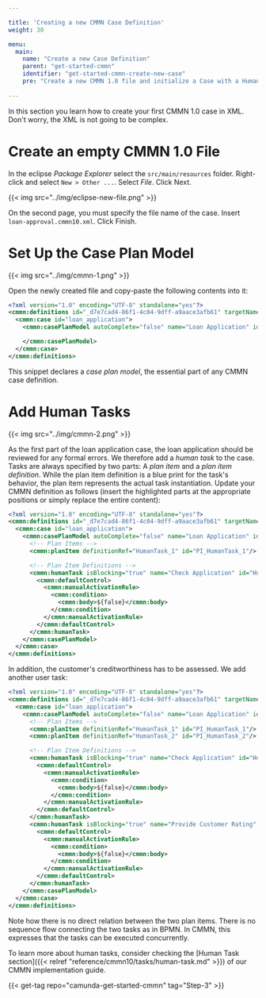 ```yaml
---

title: 'Creating a new CMMN Case Definition'
weight: 30

menu:
  main:
    name: "Create a new Case Definition"
    parent: "get-started-cmmn"
    identifier: "get-started-cmmn-create-new-case"
    pre: "Create a new CMMN 1.0 file and initialize a Case with a Human Task."
    
---
```


In this section you learn how to create your first CMMN 1.0 case in XML. Don't worry, the XML is not going to be complex.

# Create an empty CMMN 1.0 File
  
In the eclipse *Package Explorer* select the `src/main/resources` folder. Right-click and select `New > Other ...`. Select *File*. Click Next.

{{< img src="../img/eclipse-new-file.png" >}}
    
On the second page, you must specify the file name of the case. Insert `loan-approval.cmmn10.xml`. Click Finish.
      
# Set Up the Case Plan Model

{{< img src="../img/cmmn-1.png" >}}

Open the newly created file and copy-paste the following contents into it:

```xml
<?xml version="1.0" encoding="UTF-8" standalone="yes"?>
<cmmn:definitions id="_d7e7cad4-86f1-4c04-9dff-a9aace3afb61" targetNamespace="http://cmmn.org" xmlns:cmmn="http://www.omg.org/spec/CMMN/20131201/MODEL" xmlns:xsi="http://www.w3.org/2001/XMLSchema-instance" xmlns:camunda="http://camunda.org/schema/1.0/cmmn">
  <cmmn:case id="loan_application">
    <cmmn:casePlanModel autoComplete="false" name="Loan Application" id="CasePlanModel">

    </cmmn:casePlanModel>
  </cmmn:case>
</cmmn:definitions>
```

This snippet declares a *case plan model*, the essential part of any CMMN case definition.

# Add Human Tasks

{{< img src="../img/cmmn-2.png" >}}

As the first part of the loan application case, the loan application should be reviewed for any formal errors. We therefore add a *human task* to the case. Tasks are always specified by two parts: A *plan item* and a *plan item definition*. While the plan item definition is a blue print for the task's behavior, the plan item represents the actual task instantiation. Update your CMMN definition as follows (insert the highlighted parts at the appropriate positions or simply replace the entire content):

```xml
<?xml version="1.0" encoding="UTF-8" standalone="yes"?>
<cmmn:definitions id="_d7e7cad4-86f1-4c04-9dff-a9aace3afb61" targetNamespace="http://cmmn.org" xmlns:cmmn="http://www.omg.org/spec/CMMN/20131201/MODEL" xmlns:xsi="http://www.w3.org/2001/XMLSchema-instance" xmlns:camunda="http://camunda.org/schema/1.0/cmmn">
  <cmmn:case id="loan_application">
    <cmmn:casePlanModel autoComplete="false" name="Loan Application" id="CasePlanModel">
      <!-- Plan Items -->
      <cmmn:planItem definitionRef="HumanTask_1" id="PI_HumanTask_1"/>

      <!-- Plan Item Definitions -->
      <cmmn:humanTask isBlocking="true" name="Check Application" id="HumanTask_1" camunda:assignee="demo">
        <cmmn:defaultControl>
          <cmmn:manualActivationRule>
            <cmmn:condition>
              <cmmn:body>${false}</cmmn:body>
            </cmmn:condition>
          </cmmn:manualActivationRule>
        </cmmn:defaultControl>
      </cmmn:humanTask>
    </cmmn:casePlanModel>
  </cmmn:case>
</cmmn:definitions>
```

In addition, the customer's creditworthiness has to be assessed. We add another user task:

```xml
<?xml version="1.0" encoding="UTF-8" standalone="yes"?>
<cmmn:definitions id="_d7e7cad4-86f1-4c04-9dff-a9aace3afb61" targetNamespace="http://cmmn.org" xmlns:cmmn="http://www.omg.org/spec/CMMN/20131201/MODEL" xmlns:xsi="http://www.w3.org/2001/XMLSchema-instance" xmlns:camunda="http://camunda.org/schema/1.0/cmmn">
  <cmmn:case id="loan_application">
    <cmmn:casePlanModel autoComplete="false" name="Loan Application" id="CasePlanModel">
      <!-- Plan Items -->
      <cmmn:planItem definitionRef="HumanTask_1" id="PI_HumanTask_1"/>
      <cmmn:planItem definitionRef="HumanTask_2" id="PI_HumanTask_2"/>

      <!-- Plan Item Definitions -->
      <cmmn:humanTask isBlocking="true" name="Check Application" id="HumanTask_1" camunda:assignee="demo">
        <cmmn:defaultControl>
          <cmmn:manualActivationRule>
            <cmmn:condition>
              <cmmn:body>${false}</cmmn:body>
            </cmmn:condition>
          </cmmn:manualActivationRule>
        </cmmn:defaultControl>
      </cmmn:humanTask>
      <cmmn:humanTask isBlocking="true" name="Provide Customer Rating" id="HumanTask_2" camunda:assignee="demo">
        <cmmn:defaultControl>
          <cmmn:manualActivationRule>
            <cmmn:condition>
              <cmmn:body>${false}</cmmn:body>
            </cmmn:condition>
          </cmmn:manualActivationRule>
        </cmmn:defaultControl>
      </cmmn:humanTask>
    </cmmn:casePlanModel>
  </cmmn:case>
</cmmn:definitions>
```

Note how there is no direct relation between the two plan items. There is no sequence flow connecting the two tasks as in BPMN. In CMMN, this expresses that the tasks can be executed concurrently.
  
To learn more about human tasks, consider checking the [Human Task section]({{< relref "reference/cmmn10/tasks/human-task.md" >}}) of our CMMN implementation guide.
  
{{< get-tag repo="camunda-get-started-cmmn" tag="Step-3" >}}
